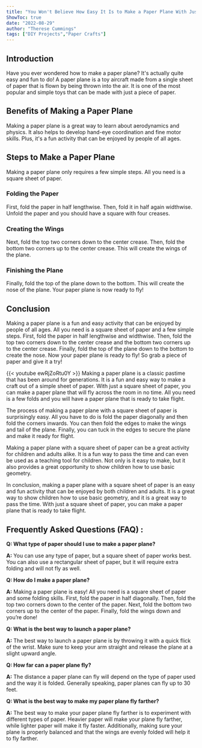 ```yaml
---
title: "You Won't Believe How Easy It Is to Make a Paper Plane With Just a Square Sheet of Paper!"
ShowToc: true 
date: "2022-08-29"
author: "Therese Cummings" 
tags: ["DIY Projects","Paper Crafts"]
---
```

## Introduction

Have you ever wondered how to make a paper plane? It's actually quite easy and fun to do! A paper plane is a toy aircraft made from a single sheet of paper that is flown by being thrown into the air. It is one of the most popular and simple toys that can be made with just a piece of paper. 

## Benefits of Making a Paper Plane

Making a paper plane is a great way to learn about aerodynamics and physics. It also helps to develop hand-eye coordination and fine motor skills. Plus, it's a fun activity that can be enjoyed by people of all ages.

## Steps to Make a Paper Plane

Making a paper plane only requires a few simple steps. All you need is a square sheet of paper.

### Folding the Paper 

First, fold the paper in half lengthwise. Then, fold it in half again widthwise. Unfold the paper and you should have a square with four creases. 

### Creating the Wings 

Next, fold the top two corners down to the center crease. Then, fold the bottom two corners up to the center crease. This will create the wings of the plane.

### Finishing the Plane 

Finally, fold the top of the plane down to the bottom. This will create the nose of the plane. Your paper plane is now ready to fly!

## Conclusion

Making a paper plane is a fun and easy activity that can be enjoyed by people of all ages. All you need is a square sheet of paper and a few simple steps. First, fold the paper in half lengthwise and widthwise. Then, fold the top two corners down to the center crease and the bottom two corners up to the center crease. Finally, fold the top of the plane down to the bottom to create the nose. Now your paper plane is ready to fly! So grab a piece of paper and give it a try!

{{< youtube ewRjZoRtu0Y >}} 
Making a paper plane is a classic pastime that has been around for generations. It is a fun and easy way to make a craft out of a simple sheet of paper. With just a square sheet of paper, you can make a paper plane that will fly across the room in no time. All you need is a few folds and you will have a paper plane that is ready to take flight.

The process of making a paper plane with a square sheet of paper is surprisingly easy. All you have to do is fold the paper diagonally and then fold the corners inwards. You can then fold the edges to make the wings and tail of the plane. Finally, you can tuck in the edges to secure the plane and make it ready for flight.

Making a paper plane with a square sheet of paper can be a great activity for children and adults alike. It is a fun way to pass the time and can even be used as a teaching tool for children. Not only is it easy to make, but it also provides a great opportunity to show children how to use basic geometry.

In conclusion, making a paper plane with a square sheet of paper is an easy and fun activity that can be enjoyed by both children and adults. It is a great way to show children how to use basic geometry, and it is a great way to pass the time. With just a square sheet of paper, you can make a paper plane that is ready to take flight.

## Frequently Asked Questions (FAQ) :
**Q: What type of paper should I use to make a paper plane?**

**A:** You can use any type of paper, but a square sheet of paper works best. You can also use a rectangular sheet of paper, but it will require extra folding and will not fly as well. 

**Q: How do I make a paper plane?**

**A:** Making a paper plane is easy! All you need is a square sheet of paper and some folding skills. First, fold the paper in half diagonally. Then, fold the top two corners down to the center of the paper. Next, fold the bottom two corners up to the center of the paper. Finally, fold the wings down and you’re done! 

**Q: What is the best way to launch a paper plane?**

**A:** The best way to launch a paper plane is by throwing it with a quick flick of the wrist. Make sure to keep your arm straight and release the plane at a slight upward angle. 

**Q: How far can a paper plane fly?**

**A:** The distance a paper plane can fly will depend on the type of paper used and the way it is folded. Generally speaking, paper planes can fly up to 30 feet. 

**Q: What is the best way to make my paper plane fly farther?**

**A:** The best way to make your paper plane fly farther is to experiment with different types of paper. Heavier paper will make your plane fly farther, while lighter paper will make it fly faster. Additionally, making sure your plane is properly balanced and that the wings are evenly folded will help it to fly farther.






